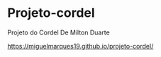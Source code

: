 # Projeto-cordel
Projeto do Cordel De Milton Duarte

https://miguelmarques19.github.io/projeto-cordel/
